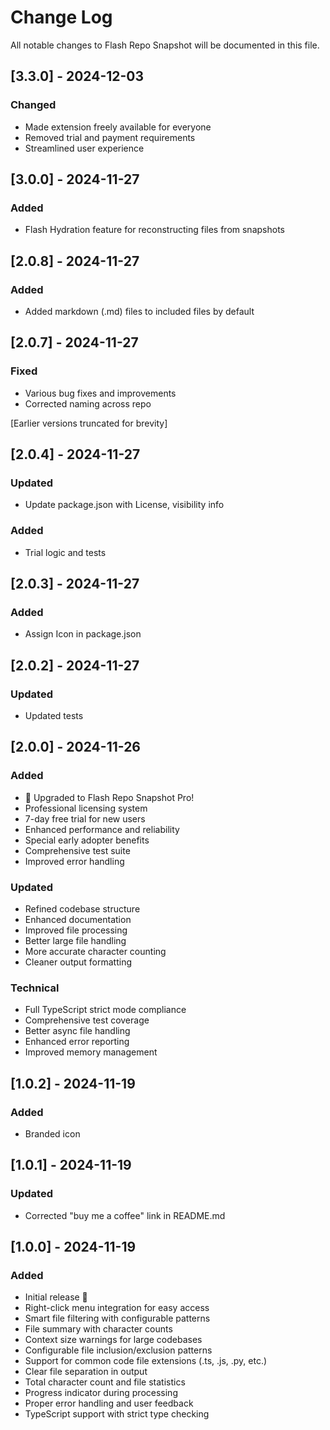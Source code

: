 # Change Log

All notable changes to Flash Repo Snapshot will be documented in this file.

## [3.3.0] - 2024-12-03
### Changed
- Made extension freely available for everyone
- Removed trial and payment requirements
- Streamlined user experience

## [3.0.0] - 2024-11-27
### Added
- Flash Hydration feature for reconstructing files from snapshots

## [2.0.8] - 2024-11-27
### Added
- Added markdown (.md) files to included files by default

## [2.0.7] - 2024-11-27
### Fixed
- Various bug fixes and improvements
- Corrected naming across repo

[Earlier versions truncated for brevity]

## [2.0.4] - 2024-11-27
### Updated
- Update package.json with License, visibility info

### Added
- Trial logic and tests

## [2.0.3] - 2024-11-27
### Added
- Assign Icon in package.json

## [2.0.2] - 2024-11-27
### Updated
- Updated tests

## [2.0.0] - 2024-11-26

### Added
- 🌟 Upgraded to Flash Repo Snapshot Pro!
- Professional licensing system
- 7-day free trial for new users
- Enhanced performance and reliability
- Special early adopter benefits
- Comprehensive test suite
- Improved error handling

### Updated
- Refined codebase structure
- Enhanced documentation
- Improved file processing
- Better large file handling
- More accurate character counting
- Cleaner output formatting

### Technical
- Full TypeScript strict mode compliance
- Comprehensive test coverage
- Better async file handling
- Enhanced error reporting
- Improved memory management

## [1.0.2] - 2024-11-19

### Added
- Branded icon 

## [1.0.1] - 2024-11-19

### Updated
- Corrected "buy me a coffee" link in README.md 

## [1.0.0] - 2024-11-19

### Added
- Initial release 🎉
- Right-click menu integration for easy access
- Smart file filtering with configurable patterns
- File summary with character counts
- Context size warnings for large codebases
- Configurable file inclusion/exclusion patterns
- Support for common code file extensions (.ts, .js, .py, etc.)
- Clear file separation in output
- Total character count and file statistics
- Progress indicator during processing
- Proper error handling and user feedback
- TypeScript support with strict type checking
